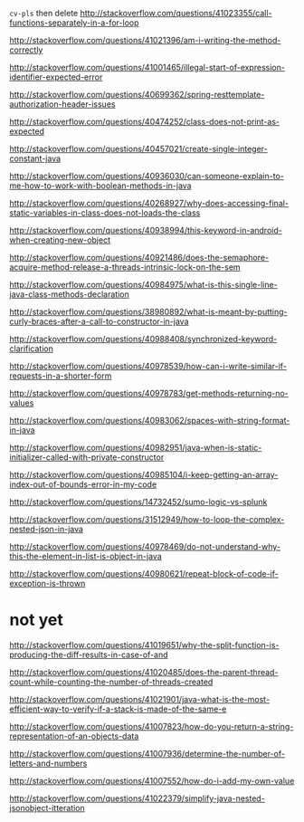 `cv-pls` then delete http://stackoverflow.com/questions/41023355/call-functions-separately-in-a-for-loop

http://stackoverflow.com/questions/41021396/am-i-writing-the-method-correctly

http://stackoverflow.com/questions/41001465/illegal-start-of-expression-identifier-expected-error

http://stackoverflow.com/questions/40699362/spring-resttemplate-authorization-header-issues

http://stackoverflow.com/questions/40474252/class-does-not-print-as-expected

http://stackoverflow.com/questions/40457021/create-single-integer-constant-java

http://stackoverflow.com/questions/40936030/can-someone-explain-to-me-how-to-work-with-boolean-methods-in-java

http://stackoverflow.com/questions/40268927/why-does-accessing-final-static-variables-in-class-does-not-loads-the-class

http://stackoverflow.com/questions/40938994/this-keyword-in-android-when-creating-new-object

http://stackoverflow.com/questions/40921486/does-the-semaphore-acquire-method-release-a-threads-intrinsic-lock-on-the-sem

http://stackoverflow.com/questions/40984975/what-is-this-single-line-java-class-methods-declaration

http://stackoverflow.com/questions/38980892/what-is-meant-by-putting-curly-braces-after-a-call-to-constructor-in-java

http://stackoverflow.com/questions/40988408/synchronized-keyword-clarification

http://stackoverflow.com/questions/40978539/how-can-i-write-similar-if-requests-in-a-shorter-form

http://stackoverflow.com/questions/40978783/get-methods-returning-no-values

http://stackoverflow.com/questions/40983062/spaces-with-string-format-in-java

http://stackoverflow.com/questions/40982951/java-when-is-static-initializer-called-with-private-constructor

http://stackoverflow.com/questions/40985104/i-keep-getting-an-array-index-out-of-bounds-error-in-my-code

http://stackoverflow.com/questions/14732452/sumo-logic-vs-splunk

http://stackoverflow.com/questions/31512949/how-to-loop-the-complex-nested-json-in-java

http://stackoverflow.com/questions/40978469/do-not-understand-why-this-the-element-in-list-is-object-in-java

http://stackoverflow.com/questions/40980621/repeat-block-of-code-if-exception-is-thrown

not yet
====

http://stackoverflow.com/questions/41019651/why-the-split-function-is-producing-the-diff-results-in-case-of-and

http://stackoverflow.com/questions/41020485/does-the-parent-thread-count-while-counting-the-number-of-threads-created

http://stackoverflow.com/questions/41021901/java-what-is-the-most-efficient-way-to-verify-if-a-stack-is-made-of-the-same-e

http://stackoverflow.com/questions/41007823/how-do-you-return-a-string-representation-of-an-objects-data

http://stackoverflow.com/questions/41007936/determine-the-number-of-letters-and-numbers

http://stackoverflow.com/questions/41007552/how-do-i-add-my-own-value

http://stackoverflow.com/questions/41022379/simplify-java-nested-jsonobject-itteration